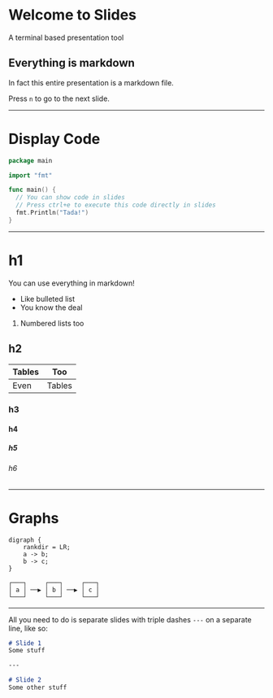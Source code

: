 # Welcome to Slides
A terminal based presentation tool

## Everything is markdown
In fact this entire presentation is a markdown file.

Press `n` to go to the next slide.

---

# Display Code

```go
package main

import "fmt"

func main() {
  // You can show code in slides
  // Press ctrl+e to execute this code directly in slides
  fmt.Println("Tada!")
}
```

---

# h1

You can use everything in markdown!
* Like bulleted list
* You know the deal

1. Numbered lists too

## h2

| Tables | Too    |
| ------ | ------ |
| Even   | Tables |


### h3

#### h4
##### h5
###### h6

---

# Graphs

```
digraph {
    rankdir = LR;
    a -> b;
    b -> c;
}
```
```
┌───┐     ┌───┐     ┌───┐
│ a │ ──▶ │ b │ ──▶ │ c │
└───┘     └───┘     └───┘
```
---

All you need to do is separate slides with triple dashes
`---` on a separate line, like so:

```markdown
# Slide 1
Some stuff

--- 

# Slide 2
Some other stuff
```
